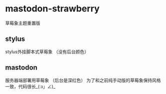 # mastodon-strawberry
草莓象主题重置版

## stylus
stylus外挂脚本式草莓象
（没有后台颜色）

## mastodon
服务器端部署用草莓象
（后台是深红色）
为了和之前纯手动版的草莓象保持风格一致，代码很长\_(:з」∠)\_